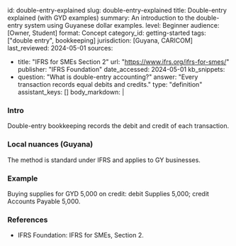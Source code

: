 id: double-entry-explained
slug: double-entry-explained
title: Double-entry explained (with GYD examples)
summary: An introduction to the double-entry system using Guyanese dollar examples.
level: Beginner
audience: [Owner, Student]
format: Concept
category_id: getting-started
tags: ["double entry", bookkeeping]
jurisdiction: [Guyana, CARICOM]
last_reviewed: 2024-05-01
sources:
  - title: "IFRS for SMEs Section 2"
    url: "https://www.ifrs.org/ifrs-for-smes/"
    publisher: "IFRS Foundation"
    date_accessed: 2024-05-01
kb_snippets:
  - question: "What is double-entry accounting?"
    answer: "Every transaction records equal debits and credits."
    type: "definition"
assistant_keys: []
body_markdown: |
  ### Intro
  Double-entry bookkeeping records the debit and credit of each transaction.

  ### Local nuances (Guyana)
  The method is standard under IFRS and applies to GY businesses.

  ### Example
  Buying supplies for GYD 5,000 on credit: debit Supplies 5,000; credit Accounts Payable 5,000.

  ### References
  - IFRS Foundation: IFRS for SMEs, Section 2.
